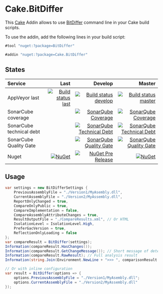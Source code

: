 # Cake.BitDiffer

This [Cake](https://cakebuild.net/) Addin allows to use [BitDiffer](https://github.com/bitdiffer/bitdiffer) command line in your Cake build scripts.

To use the addin, add the following lines in your build script:

```csharp
#tool "nuget:?package=BitDiffer"

#addin "nuget:?package=Cake.BitDiffer"
```

## States

| Service | Last | Develop | Master |
| :------ | ---: | ------: | -----: |
| AppVeyor last | [![Build status last](https://ci.appveyor.com/api/projects/status/2yhsf4jsgh6u9l35?svg=true)](https://ci.appveyor.com/project/WebDucer/cake-bitdiffer) | [![Build status develop](https://ci.appveyor.com/api/projects/status/2yhsf4jsgh6u9l35/branch/develop?svg=true)](https://ci.appveyor.com/project/WebDucer/cake-bitdiffer/branch/develop) | [![Build status master](https://ci.appveyor.com/api/projects/status/2yhsf4jsgh6u9l35/branch/master?svg=true)](https://ci.appveyor.com/project/WebDucer/cake-bitdiffer/branch/master)
| SonarCube coverage | | [![SonarQube Coverage](https://sonarcloud.io/api/project_badges/measure?branch=develop&project=Cake.BitDiffer&metric=coverage)](https://sonarcloud.io/dashboard?branch=develop&id=Cake.BitDiffer) | [![SonarQube Coverage](https://sonarcloud.io/api/project_badges/measure?project=Cake.BitDiffer&metric=coverage)](https://sonarcloud.io/dashboard?id=Cake.BitDiffer) |
| SonarCube technical debt | | [![SonarQube Technical Debt](https://sonarcloud.io/api/project_badges/measure?branch=develop&project=Cake.BitDiffer&metric=sqale_index)](https://sonarcloud.io/dashboard?branch=develop&id=Cake.BitDiffer) | [![SonarQube Technical Debt](https://sonarcloud.io/api/project_badges/measure?project=Cake.BitDiffer&metric=sqale_index)](https://sonarcloud.io/dashboard?id=Cake.BitDiffer) |
| SonarCube Quality Gate | | [![SonarQube Quality Gate](https://sonarcloud.io/api/project_badges/measure?branch=develop&project=Cake.BitDiffer&metric=alert_status)](https://sonarcloud.io/dashboard?branch=develop&id=Cake.BitDiffer) | [![SonarQube Quality Gate](https://sonarcloud.io/api/project_badges/measure?project=Cake.BitDiffer&metric=alert_status)](https://sonarcloud.io/dashboard?id=Cake.BitDiffer) |
| Nuget |  [![NuGet](https://img.shields.io/nuget/dt/Cake.BitDiffer.svg)](https://www.nuget.org/packages/Cake.BitDiffer) | [![NuGet Pre Release](https://img.shields.io/nuget/vpre/Cake.BitDiffer.svg)](https://www.nuget.org/packages/Cake.BitDiffer) | [![NuGet](https://img.shields.io/nuget/v/Cake.BitDiffer.svg)](https://www.nuget.org/packages/Cake.BitDiffer) |

## Usage

```csharp
var settings = new BitDifferSettings {
    PreviousAssemblyFile = "./Version1/MyAsembly.dll",
    CurrentAssemblyFile = "./Version2/MyAssembly.dll",
    ReportOnlyChanged = true,
    CompareOnlyPublic = true,
    CompareImplementation = false,
    CompareAssemblyAttributeChanges = true,
    ResultOutputFile = "./CompareResults.xml", // Or HTML
    IsolationLevel = IsolationLevel.High,
    PreferGacVersion = true,
    ReflectionOnlyLoading = false
};
var compareResult = BitDiffer(settings);
Information(compareResult.HasChanges());
Information(compareResult.GetChangeMessage()); // Short message of detected change or error
Information(compareResult.RawResult); // Full analysis result
Information(string.Join(Environment.NewLine + ">>> ", comparisonResult.ExecutionResult)); // Content of standard output

// Or with inline configuration
var result = BitDiffer(options => {
    options.PreviousAssemblyFile = "./Version1/MyAsembly.dll";
    options.CurrentAssemblyFile = "./Version2/MyAssembly.dll"
});
```
